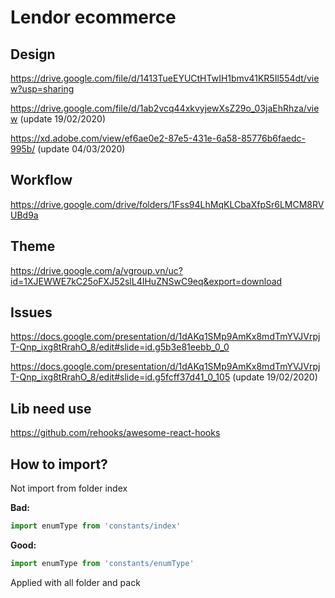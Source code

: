 # Lendor ecommerce

## Design 

https://drive.google.com/file/d/1413TueEYUCtHTwIH1bmv41KR5Il554dt/view?usp=sharing

https://drive.google.com/file/d/1ab2vcq44xkvyjewXsZ29o_03jaEhRhza/view (update 19/02/2020)

https://xd.adobe.com/view/ef6ae0e2-87e5-431e-6a58-85776b6faedc-995b/ (update 04/03/2020)

## Workflow
 https://drive.google.com/drive/folders/1Fss94LhMqKLCbaXfpSr6LMCM8RVUBd9a
 
## Theme
 https://drive.google.com/a/vgroup.vn/uc?id=1XJEWWE7kC25oFXJ52slL4IHuZNSwC9eq&export=download
 
## Issues
 https://docs.google.com/presentation/d/1dAKq1SMp9AmKx8mdTmYVJVrpjT-Qnp_ixg8tRrahO_8/edit#slide=id.g5b3e81eebb_0_0
 
 https://docs.google.com/presentation/d/1dAKq1SMp9AmKx8mdTmYVJVrpjT-Qnp_ixg8tRrahO_8/edit#slide=id.g5fcff37d41_0_105 (update 19/02/2020)

## Lib need use

https://github.com/rehooks/awesome-react-hooks

## How to import?
Not import from folder index

**Bad:**

```javascript
import enumType from 'constants/index'
```

**Good:**

```javascript
import enumType from 'constants/enumType'
```

Applied with all folder and pack
